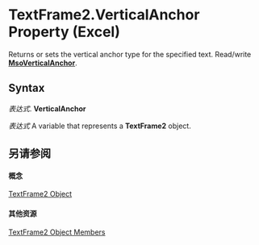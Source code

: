 
# TextFrame2.VerticalAnchor Property (Excel)

Returns or sets the vertical anchor type for the specified text. Read/write  **[MsoVerticalAnchor](http://msdn.microsoft.com/library/eb79204e-6c76-6d63-9609-dcbf34073eb5%28Office.15%29.aspx)**.


## Syntax

 _表达式_. **VerticalAnchor**

 _表达式_ A variable that represents a **TextFrame2** object.


## 另请参阅


#### 概念


[TextFrame2 Object](66ba23e5-9b15-b954-a1db-1bd19b4eb90d.md)
#### 其他资源


[TextFrame2 Object Members](http://msdn.microsoft.com/library/04f18e2a-8a83-b077-fe38-4bb56edce5a7%28Office.15%29.aspx)
